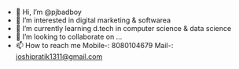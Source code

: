 - 👋 Hi, I’m @pjbadboy
- 👀 I’m interested in digital marketing & softwarea
- 🌱 I’m currently learning d.tech in computer science & data science
- 💞️ I’m looking to collaborate on ...
- 📫 How to reach me 
Mobile-: 8080104679
Mail-: joshipratik1311@gmail.com

<!---
pjbadboy/pjbadboy is a ✨ special ✨ repository because its `README.md` (this file) appears on your GitHub profile.
You can click the Preview link to take a look at your changes.
--->

